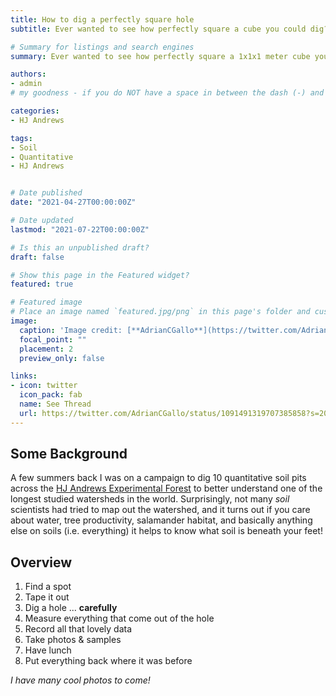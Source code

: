 ```yaml
---
title: How to dig a perfectly square hole
subtitle: Ever wanted to see how perfectly square a cube you could dig? Well neither have I! But it turns out perfectly square holes are ideal for ecosystem-level carbon accounting. 

# Summary for listings and search engines
summary: Ever wanted to see how perfectly square a 1x1x1 meter cube you could dig? Well neither have I! But it turns out, ecosystem-level carbon accounting require very precise partitioning of biomass pools to be effective. 

authors:
- admin
# my goodness - if you do NOT have a space in between the dash (-) and the word "admin" the entire site breaks down... wtf. 

categories:
- HJ Andrews

tags:
- Soil
- Quantitative
- HJ Andrews


# Date published
date: "2021-04-27T00:00:00Z"

# Date updated
lastmod: "2021-07-22T00:00:00Z"

# Is this an unpublished draft?
draft: false

# Show this page in the Featured widget?
featured: true

# Featured image
# Place an image named `featured.jpg/png` in this page's folder and customize its options here.
image:
  caption: 'Image credit: [**AdrianCGallo**](https://twitter.com/AdrianCGallo)'
  focal_point: ""
  placement: 2
  preview_only: false

links:
- icon: twitter
  icon_pack: fab
  name: See Thread
  url: https://twitter.com/AdrianCGallo/status/1091491319707385858?s=20 
---
```


## Some Background

A few summers back I was on a campaign to dig 10 quantitative soil pits across the [HJ Andrews Experimental Forest](https://andrewsforest.oregonstate.edu/about) to better understand one of the longest studied watersheds in the world. Surprisingly, not many *soil* scientists had tried to map out the watershed, and it turns out if you care about water, tree productivity, salamander habitat, and basically anything else on soils (i.e. everything) it helps to know what soil is beneath your feet! 


## Overview

1. Find a spot
2. Tape it out
3. Dig a hole ... **carefully**
4. Measure everything that come out of the hole
5. Record all that lovely data
6. Take photos & samples
7. Have lunch
8. Put everything back where it was before

*I have many cool photos to come!*

